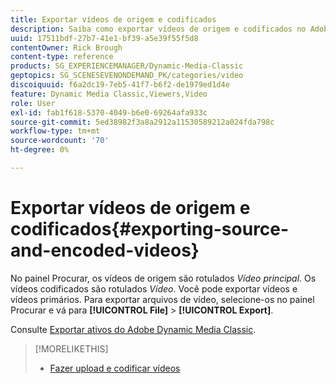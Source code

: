 ```yaml
---
title: Exportar vídeos de origem e codificados
description: Saiba como exportar vídeos de origem e codificados no Adobe Dynamic Media Classic.
uuid: 17511bdf-27b7-41e1-bf39-a5e39f55f5d8
contentOwner: Rick Brough
content-type: reference
products: SG_EXPERIENCEMANAGER/Dynamic-Media-Classic
geptopics: SG_SCENESEVENONDEMAND_PK/categories/video
discoiquuid: f6a2dc19-7eb5-41f7-b6f2-de1979ed1d4e
feature: Dynamic Media Classic,Viewers,Video
role: User
exl-id: fab1f618-5370-4049-b6e0-69264afa933c
source-git-commit: 5ed38982f3a8a2912a11530589212a024fda798c
workflow-type: tm+mt
source-wordcount: '70'
ht-degree: 0%

---
```


# Exportar vídeos de origem e codificados{#exporting-source-and-encoded-videos}

No painel Procurar, os vídeos de origem são rotulados *Vídeo principal*. Os vídeos codificados são rotulados *Vídeo*. Você pode exportar vídeos e vídeos primários. Para exportar arquivos de vídeo, selecione-os no painel Procurar e vá para **[!UICONTROL File]** > **[!UICONTROL Export]**.

Consulte [Exportar ativos do Adobe Dynamic Media Classic](exporting-assets-from-dmc.md#exporting-assets-from-dmc).

>[!MORELIKETHIS]
>
>* [Fazer upload e codificar vídeos](uploading-encoding-videos.md#uploading_and_encoding_videos)

